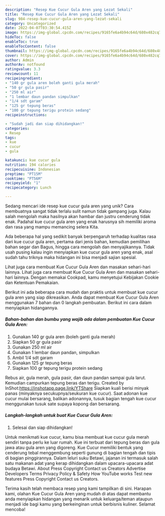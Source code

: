 ```yaml
---
description: "Resep Kue Cucur Gula Aren yang Lezat Sekali"
title: "Resep Kue Cucur Gula Aren yang Lezat Sekali"
slug: 984-resep-kue-cucur-gula-aren-yang-lezat-sekali
category: Uncategorized
date: 2022-04-07T03:30:54.415Z
image: https://img-global.cpcdn.com/recipes/9165fe6a4b94c64d/680x482cq70/kue-cucur-gula-aren-foto-resep-utama.jpg
hideToc: false
enableToc: true
enableTocContent: false
thumbnail: https://img-global.cpcdn.com/recipes/9165fe6a4b94c64d/680x482cq70/kue-cucur-gula-aren-foto-resep-utama.jpg
cover: https://img-global.cpcdn.com/recipes/9165fe6a4b94c64d/680x482cq70/kue-cucur-gula-aren-foto-resep-utama.jpg
author: Admin
authorAv: notfound
ratingvalue: 3.3
reviewcount: 11
recipeingredient:
- "140 gr gula aren boleh ganti gula merah"
- "50 gr gula pasir"
- "250 ml air"
- "1 lembar daun pandan simpulkan"
- "1/4 sdt garam"
- "125 gr tepung beras"
- "100 gr tepung terigu protein sedang"
recipeinstructions:

- "Sudah jadi dan siap dihidangkan!"
categories:
- Resep
tags:
- kue
- cucur
- gula

katakunci: kue cucur gula 
nutrition: 194 calories
recipecuisine: Indonesian
preptime: "PT15M"
cooktime: "PT56M"
recipeyield: "1"
recipecategory: Lunch

---
```





Sedang mencari ide resep kue cucur gula aren yang unik? Cara membuatnya sangat tidak terlalu sulit namun tidak gampang juga. Kalau salah mengolah maka hasilnya akan hambar dan justru cenderung tidak enak. Padahal kue cucur gula aren yang enak harusnya sih memiliki aroma dan rasa yang mampu memancing selera Kita.





Ada beberapa hal yang sedikit banyak berpengaruh terhadap kualitas rasa dari kue cucur gula aren, pertama dari jenis bahan, kemudian pemilihan bahan segar dan Bagus, hingga cara mengolah dan menyajikannya. Tidak usah pusing kalau ingin menyiapkan kue cucur gula aren yang enak,      asal sudah tahu triknya maka hidangan ini bisa menjadi sajian spesial.














Lihat juga cara membuat Kue Cucur Gula Aren dan masakan sehari-hari lainnya. Lihat juga cara membuat Kue Cucur Gula Aren dan masakan sehari-hari lainnya. Dengan memakai Cookpad, kamu menyetujui Kebijakan Cookie dan Ketentuan Pemakaian.






Berikut ini ada beberapa cara mudah dan praktis untuk membuat kue cucur gula aren yang siap dikreasikan. Anda dapat membuat Kue Cucur Gula Aren menggunakan 7 bahan dan 0 langkah pembuatan. Berikut ini cara dalam menyiapkan hidangannya.

<!--inarticleads1-->

##### Bahan-bahan dan bumbu yang wajib ada dalam pembuatan Kue Cucur Gula Aren:

1. Gunakan 140 gr gula aren (boleh ganti gula merah)
1. Siapkan 50 gr gula pasir
1. Gunakan 250 ml air
1. Gunakan 1 lembar daun pandan, simpulkan
1. Ambil 1/4 sdt garam
1. Gunakan 125 gr tepung beras
1. Siapkan 100 gr tepung terigu protein sedang


Rebus air, gula merah, gula pasir, dan daun pandan sampai gula larut. Kemudian campurkan tepung beras dan terigu. Created by InShot:https://inshotapp.page.link/YTShare Siapkan kuali berisi minyak panas (minyaknya secukupnya/seukuran kue cucur). Saat adonan kue cucur mulai bersarang, balikan adonannya, tusuk bagian tengah kue cucur menggunakan tusuk sate supaya kopong dan bersarang. 

<!--inarticleads2-->

##### Langkah-langkah untuk buat Kue Cucur Gula Aren:


1. Selesai dan siap dihidangkan!

Untuk menikmati kue cucur, kamu bisa membuat kue cucur gula merah sendiri tanpa perlu ke luar rumah. Kue ini terbuat dari tepung beras dan gula jawa atau gula aren yang digoreng. Kue Cucur memiliki bentuk yang cenderung tebal menggembung seperti gunung di bagian tengah dan tipis di bagian pinggirannya. Dalam leluri suku Betawi, jajanan ini termasuk salah satu makanan adat yang kerap dihidangkan dalam upacara-upacara adat budaya Betawi. About Press Copyright Contact us Creators Advertise Developers Terms Privacy Policy &amp; Safety How YouTube works Test new features Press Copyright Contact us Creators. 

Terima kasih telah membaca resep yang kami tampilkan di sini. Harapan kami, olahan Kue Cucur Gula Aren yang mudah di atas dapat membantu anda menyiapkan hidangan yang menarik untuk keluarga/teman ataupun menjadi ide bagi kamu yang berkeinginan untuk berbisnis kuliner. Selamat mencoba!
